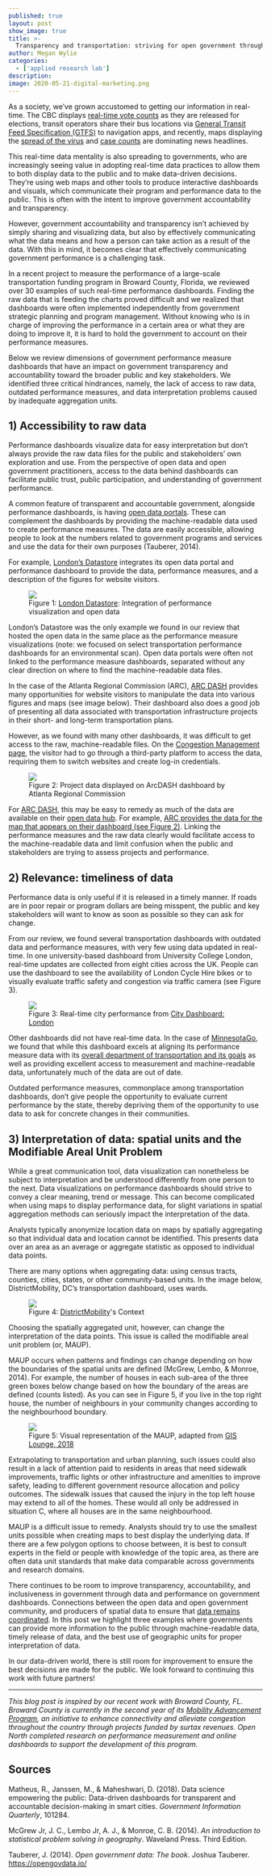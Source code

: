 ```yaml
---
published: true
layout: post
show_image: true
title: >-
  Transparency and transportation: striving for open government through performance measure dashboards
author: Megan Wylie
categories:
  - ['applied research lab']
description: 
image: 2020-05-21-digital-marketing.png
---
```

As a society, we’ve grown accustomed to getting our information in real-time. The CBC displays [real-time vote counts](https://newsinteractives.cbc.ca/elections/poll-tracker/canada/) as they are released for elections, transit operators share their bus locations via [General Transit Feed Specification (GTFS)](https://developers.google.com/transit/gtfs) to navigation apps, and recently, maps displaying the [spread of the virus](https://www.nytimes.com/interactive/2020/03/22/world/coronavirus-spread.html?smid=fb-share&fbclid=IwAR2cRIpupCQTks5L-b0XRNsaQRb6Abq5CNxkzuCZRC1vlo0cSGUS82iFhgE) and [case counts](https://coronavirus.jhu.edu/map.html) are dominating news headlines.

This real-time data mentality is also spreading to governments, who are increasingly seeing value in adopting real-time data practices to allow them to both display data to the public and to make data-driven decisions. They’re using web maps and other tools to produce interactive dashboards and visuals, which communicate their program and performance data to the public. This is often with the intent to improve government accountability and transparency.

However, government accountability and transparency isn’t achieved by simply sharing and visualizing data, but also by effectively communicating what the data means and how a person can take action as a result of the data. With this in mind, it becomes clear that effectively communicating government performance is a challenging task.

In a recent project to measure the performance of a large-scale transportation funding program in Broward County, Florida, we reviewed over 30 examples of such real-time performance dashboards. Finding the raw data that is feeding the charts proved difficult and we realized that dashboards were often implemented independently from government strategic planning and program management. Without knowing who is in charge of improving the performance in a certain area or what they are doing to improve it, it is hard to hold the government to account on their performance measures.

Below we review dimensions of government performance measure dashboards that have an impact on government transparency and accountability toward the broader public and key stakeholders. We identified three critical hindrances, namely, the lack of access to raw data, outdated performance measures, and data interpretation problems caused by inadequate aggregation units.

## 1) Accessibility to raw data

Performance dashboards visualize data for easy interpretation but don’t always provide the raw data files for the public and stakeholders’ own exploration and use. From the perspective of open data and open government practitioners, access to the data behind dashboards can facilitate public trust, public participation, and understanding of government performance.

A common feature of transparent and accountable government, alongside performance dashboards, is having [open data portals](https://opendata.atlantaregional.com/). These can complement the dashboards by providing the machine-readable data used to create performance measures. The data are easily accessible, allowing people to look at the numbers related to government programs and services and use the data for their own purposes (Tauberer, 2014).

For example, [London’s Datastore](https://data.london.gov.uk/) integrates its open data portal and performance dashboard to provide the data, performance measures, and a description of the figures for website visitors.

<figure>
    <img src="/theme/img/blog/2020-05-21-Broward-Blog-LondonDatastore.png" class="center" />
    <figcaption>Figure 1: <a href="https://data.london.gov.uk/">London Datastore</a>: Integration of performance visualization and open data</figcaption>
</figure>

London’s Datastore was the only example we found in our review that hosted the open data in the same place as the performance measure visualizations (note: we focused on select transportation performance dashboards for an environmental scan). Open data portals were often not linked to the performance measure dashboards, separated without any clear direction on where to find the machine-readable data files.

In the case of the Atlanta Regional Commission (ARC), [ARC DASH](https://atlregional.github.io/DASH/index.html) provides many opportunities for website visitors to manipulate the data into various figures and maps (see image below). Their dashboard also does a good job of presenting all data associated with transportation infrastructure projects in their short- and long-term transportation plans.

However, as we found with many other dashboards, it was difficult to get access to the raw, machine-readable files. On the [Congestion Management page](https://atlregional.github.io/DASH/Congestion_Management.html), the visitor had to go through a third-party platform to access the data, requiring them to switch websites and create log-in credentials.

<figure>
    <img src="/theme/img/blog/2020-05-21-Broward-Blog-ArcDASH.png" class="center" />
    <figcaption>Figure 2: Project data displayed on ArcDASH dashboard by Atlanta Regional Commission</figcaption>
</figure>

For [ARC DASH](https://atlregional.github.io/DASH/index.html), this may be easy to remedy as much of the data are available on their [open data hub](https://opendata.atlantaregional.com/). For example, [ARC provides the data for the map that appears on their dashboard (see Figure 2)](https://garc.maps.arcgis.com/apps/webappviewer/index.html?id=025ca60f2ee54b779dc77209e51f3f25). Linking the performance measures and the raw data clearly would facilitate access to the machine-readable data and limit confusion when the public and stakeholders are trying to assess projects and performance.

## 2) Relevance: timeliness of data
Performance data is only useful if it is released in a timely manner. If roads are in poor repair or program dollars are being misspent, the public and key stakeholders will want to know as soon as possible so they can ask for change.

From our review, we found several transportation dashboards with outdated data and performance measures, with very few using data updated in real-time. In one university-based dashboard from University College London, real-time updates are collected from eight cities across the UK. People can use the dashboard to see the availability of London Cycle Hire bikes or to visually evaluate traffic safety and congestion via traffic camera (see Figure 3).

<figure>
    <img src="/theme/img/blog/2020-05-21-Broward-Blog-CityDashboard.png" class="center" />
    <figcaption>Figure 3: Real-time city performance from <a href="http://citydashboard.org/london/">City Dashboard: London</a> </figcaption>
</figure>

Other dashboards did not have real-time data. In the case of [MinnesotaGo](https://performance.minnesotago.org/), we found that while this dashboard excels at aligning its performance measure data with its [overall department of transportation and its goals](http://minnesotago.org/index.php?cID=530) as well as providing excellent access to measurement and machine-readable data, unfortunately much of the data are out of date.

Outdated performance measures, commonplace among transportation dashboards, don’t give people the opportunity to evaluate current performance by the state, thereby depriving them of the opportunity to use data to ask for concrete changes in their communities.

## 3) Interpretation of data: spatial units and the Modifiable Areal Unit Problem

While a great communication tool, data visualization can nonetheless be subject to interpretation and be understood differently from one person to the next. Data visualizations on performance dashboards should strive to convey a clear meaning, trend or message. This can become complicated when using maps to display performance data, for slight variations in spatial aggregation methods can seriously impact the interpretation of the data.

Analysts typically anonymize location data on maps by spatially aggregating so that individual data and location cannot be identified. This presents data over an area as an average or aggregate statistic as opposed to individual data points.

There are many options when aggregating data: using census tracts, counties, cities, states, or other community-based units. In the image below, DistrictMobility, DC’s transportation dashboard, uses wards.

<figure>
    <img src="/theme/img/blog/2020-05-21-Broward-Blog-DistrictMobility.png" class="center" />
    <figcaption>Figure 4: <a href="https://districtmobility.org/">DistrictMobility</a>'s Context</figcaption>
</figure>

Choosing the spatially aggregated unit, however, can change the interpretation of the data points. This issue is called the modifiable areal unit problem (or, MAUP).

MAUP occurs when patterns and findings can change depending on how the boundaries of the spatial units are defined (McGrew, Lembo, & Monroe, 2014). For example, the number of houses in each sub-area of the three green boxes below change based on how the boundary of the areas are defined (counts listed). As you can see in Figure 5, if you live in the top right house, the number of neighbours in your community changes according to the neighbourhood boundary.

<figure>
    <img src="/theme/img/blog/2020-05-21-Broward-Blog-MAUP.png" class="center" />
    <figcaption>Figure 5: Visual representation of the MAUP, adapted from <a href="https://www.gislounge.com/modifiable-areal-unit-problem-gis/">GIS Lounge, 2018</a></figcaption>
</figure>

Extrapolating to transportation and urban planning, such issues could also result in a lack of attention paid to residents in areas that need sidewalk improvements, traffic lights or other infrastructure and amenities to improve safety, leading to different government resource allocation and policy outcomes. The sidewalk issues that caused the injury in the top left house may extend to all of the homes. These would all only be addressed in situation C, where all houses are in the same neighbourhood.

MAUP is a difficult issue to remedy. Analysts should try to use the smallest units possible when creating maps to best display the underlying data. If there are a few polygon options to choose between, it is best to consult experts in the field or people with knowledge of the topic area, as there are often data unit standards that make data comparable across governments and research domains.

There continues to be room to improve transparency, accountability, and inclusiveness in government through data and performance on government dashboards. Connections between the open data and open government community, and producers of spatial data to ensure that [data remains coordinated](https://www.stateofopendata.od4d.net/chapters/sectors/geospatial.html). In this post we highlight three examples where governments can provide more information to the public through machine-readable data, timely release of data, and the best use of geographic units for proper interpretation of data.

In our data-driven world, there is still room for improvement to ensure the best decisions are made for the public. We look forward to continuing this work with future partners!

---

*This blog post is inspired by our recent work with Broward County, FL. Broward County is currently in the second year of its [Mobility Advancement Program](https://www.broward.org/PennyForTransportation/Pages/default.aspx), an initiative to enhance connectivity and alleviate congestion throughout the country through projects funded by surtax revenues. Open North completed research on performance measurement and online dashboards to support the development of this program.*

## Sources

Matheus, R., Janssen, M., & Maheshwari, D. (2018). Data science empowering the public: Data-driven dashboards for transparent and accountable decision-making in smart cities. *Government Information Quarterly*, 101284.

McGrew Jr, J. C., Lembo Jr, A. J., & Monroe, C. B. (2014). *An introduction to statistical problem solving in geography*. Waveland Press. Third Edition.

Tauberer, J. (2014). *Open government data: The book*. Joshua Tauberer. https://opengovdata.io/
